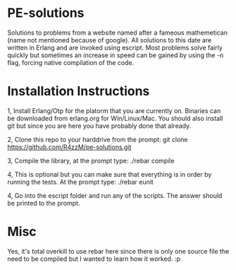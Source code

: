 PE-solutions
============

Solutions to problems from a website named after a fameous mathemetican (name 
not mentioned because of google).
All solutions to this date are written in Erlang and are invoked using escript. 
Most problems solve fairly quickly but sometimes an increase in speed can be 
gained by using the -n flag, forcing native compilation of the code.

Installation Instructions
=========================

1, Install Erlang/Otp for the platorm that you are currently on. Binaries can be 
downloaded from erlang.org for Win/Linux/Mac. You should also install git but
since you are here you have probably done that already.

2, Clone this repo to your harddrive from the prompt:
git clone https://github.com/R4zzM/pe-solutions.git

3, Compile the library, at the prompt type:
./rebar compile

4, This is optional but you can make sure that everything is in order by 
running the tests. At the prompt type:
./rebar eunit

4, Go into the escript folder and run any of the scripts. The answer should be
printed to the prompt.

Misc
====
Yes, it's total overkill to use rebar here since there is only one source file 
the need to be compiled but I wanted to learn how it worked. :p